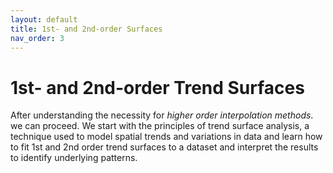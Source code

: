 ```yaml
---
layout: default
title: 1st- and 2nd-order Surfaces
nav_order: 3
---
```


# 1st- and 2nd-order Trend Surfaces

After understanding the necessity for _higher order interpolation methods_. we  can proceed. 
We start with the principles of trend surface analysis, a technique used to model spatial trends and variations in data and learn how to fit 1st and 2nd order trend surfaces to a dataset and interpret the results to identify underlying patterns.
